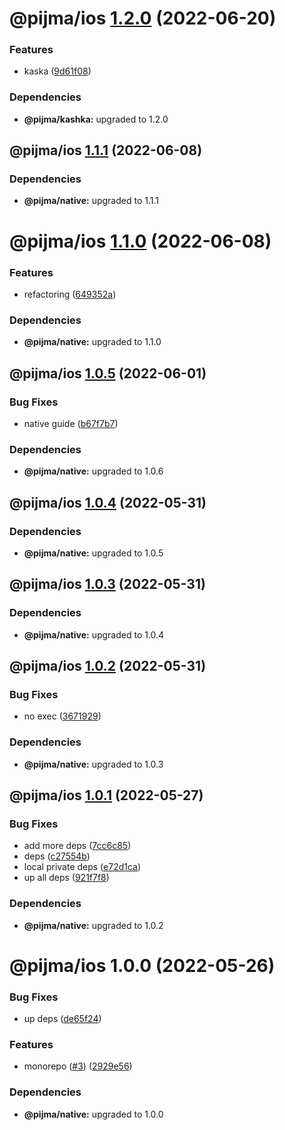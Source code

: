 # @pijma/ios [1.2.0](https://github.com/qiwi/pijma-native/compare/@pijma/ios@1.1.1...@pijma/ios@1.2.0) (2022-06-20)


### Features

* kaska ([9d61f08](https://github.com/qiwi/pijma-native/commit/9d61f082fae96ea4c767257be107f657b8f6011a))





### Dependencies

* **@pijma/kashka:** upgraded to 1.2.0

## @pijma/ios [1.1.1](https://github.com/qiwi/pijma-native/compare/@pijma/ios@1.1.0...@pijma/ios@1.1.1) (2022-06-08)





### Dependencies

* **@pijma/native:** upgraded to 1.1.1

# @pijma/ios [1.1.0](https://github.com/qiwi/pijma-native/compare/@pijma/ios@1.0.5...@pijma/ios@1.1.0) (2022-06-08)


### Features

* refactoring ([649352a](https://github.com/qiwi/pijma-native/commit/649352a76422457b95a215df33d72e2ff9134b1a))





### Dependencies

* **@pijma/native:** upgraded to 1.1.0

## @pijma/ios [1.0.5](https://github.com/qiwi/pijma-native/compare/@pijma/ios@1.0.4...@pijma/ios@1.0.5) (2022-06-01)


### Bug Fixes

* native guide ([b67f7b7](https://github.com/qiwi/pijma-native/commit/b67f7b74f2007c12c0f886d85d279beffd82cb36))





### Dependencies

* **@pijma/native:** upgraded to 1.0.6

## @pijma/ios [1.0.4](https://github.com/qiwi/pijma-native/compare/@pijma/ios@1.0.3...@pijma/ios@1.0.4) (2022-05-31)





### Dependencies

* **@pijma/native:** upgraded to 1.0.5

## @pijma/ios [1.0.3](https://github.com/qiwi/pijma-native/compare/@pijma/ios@1.0.2...@pijma/ios@1.0.3) (2022-05-31)





### Dependencies

* **@pijma/native:** upgraded to 1.0.4

## @pijma/ios [1.0.2](https://github.com/qiwi/pijma-native/compare/@pijma/ios@1.0.1...@pijma/ios@1.0.2) (2022-05-31)


### Bug Fixes

* no exec ([3671929](https://github.com/qiwi/pijma-native/commit/36719296f34832466e4aea719fb948592fabab48))





### Dependencies

* **@pijma/native:** upgraded to 1.0.3

## @pijma/ios [1.0.1](https://github.com/qiwi/pijma-native/compare/@pijma/ios@1.0.0...@pijma/ios@1.0.1) (2022-05-27)


### Bug Fixes

* add more deps ([7cc6c85](https://github.com/qiwi/pijma-native/commit/7cc6c85c6e023b4822a72c7c942484bb420cb4f7))
* deps ([c27554b](https://github.com/qiwi/pijma-native/commit/c27554b0a49feea0953fac6970c907d2992fee32))
* local private deps ([e72d1ca](https://github.com/qiwi/pijma-native/commit/e72d1ca1debe2bc8cf19ae7114986de249dae28f))
* up all deps ([921f7f8](https://github.com/qiwi/pijma-native/commit/921f7f875b489b55b56436ac1c705ff8296f268c))





### Dependencies

* **@pijma/native:** upgraded to 1.0.2

# @pijma/ios 1.0.0 (2022-05-26)


### Bug Fixes

* up deps ([de65f24](https://github.com/qiwi/pijma-native/commit/de65f245cbd084ae6da6b99787859d3ba929c94b))


### Features

* monorepo ([#3](https://github.com/qiwi/pijma-native/issues/3)) ([2929e56](https://github.com/qiwi/pijma-native/commit/2929e569ab3c275b3d43e79b71c1f76311d06615))





### Dependencies

* **@pijma/native:** upgraded to 1.0.0
